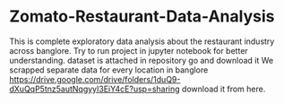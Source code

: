 # Zomato-Restaurant-Data-Analysis
This is complete exploratory data analysis about the restaurant industry across banglore.
Try to run project in jupyter notebook for better understanding.
dataset is attached in repository go and download it
We scrapped  separate data for every location in banglore https://drive.google.com/drive/folders/1duQ9-dXuQqP5tnz5autNqgyyI3EiY4cE?usp=sharing
download it from here.
